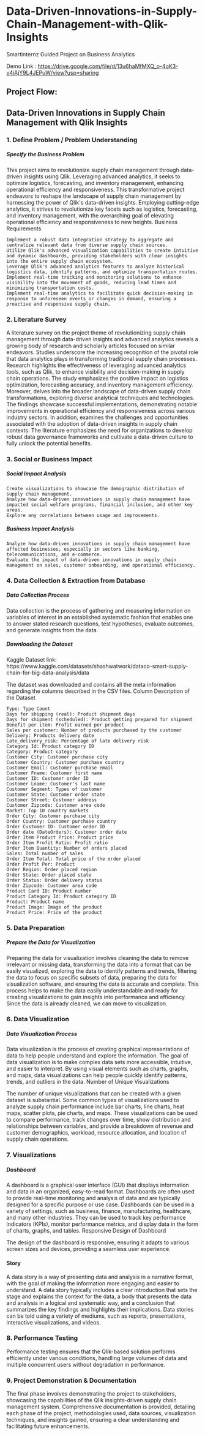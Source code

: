 # Data-Driven-Innovations-in-Supply-Chain-Management-with-Qlik-Insights
Smartinternz Guided Project on Business Analytics

Demo Link : https://drive.google.com/file/d/13u6haMfMXQ_o-4oK3-v4iAjY9L4JEPuW/view?usp=sharing


<h2> Project Flow: </h2>

<h2> Data-Driven Innovations in Supply Chain Management with Qlik Insights </h2>

<h3> 1. Define Problem / Problem Understanding </h3>

<h5> Specify the Business Problem </h5>


This project aims to revolutionize supply chain management through data-driven insights using Qlik. Leveraging advanced analytics, it seeks to optimize logistics, forecasting, and inventory management, enhancing operational efficiency and responsiveness. This transformative project endeavors to reshape the landscape of supply chain management by harnessing the power of Qlik's data-driven insights. Employing cutting-edge analytics, it strives to revolutionize key facets such as logistics, forecasting, and inventory management, with the overarching goal of elevating operational efficiency and responsiveness to new heights.
Business Requirements

    Implement a robust data integration strategy to aggregate and centralize relevant data from diverse supply chain sources.
    Utilize Qlik's advanced visualization capabilities to create intuitive and dynamic dashboards, providing stakeholders with clear insights into the entire supply chain ecosystem.
    Leverage Qlik's advanced analytics features to analyze historical logistics data, identify patterns, and optimize transportation routes.
    Implement real-time tracking and monitoring solutions to enhance visibility into the movement of goods, reducing lead times and minimizing transportation costs.
    Implement real-time analytics to facilitate quick decision-making in response to unforeseen events or changes in demand, ensuring a proactive and responsive supply chain.

<h3> 2. Literature Survey </h3>


A literature survey on the project theme of revolutionizing supply chain management through data-driven insights and advanced analytics reveals a growing body of research and scholarly articles focused on similar endeavors. Studies underscore the increasing recognition of the pivotal role that data analytics plays in transforming traditional supply chain processes. Research highlights the effectiveness of leveraging advanced analytics tools, such as Qlik, to enhance visibility and decision-making in supply chain operations. The study emphasizes the positive impact on logistics optimization, forecasting accuracy, and inventory management efficiency. Moreover, delves into the broader landscape of data-driven supply chain transformations, exploring diverse analytical techniques and technologies. The findings showcase successful implementations, demonstrating notable improvements in operational efficiency and responsiveness across various industry sectors. In addition, examines the challenges and opportunities associated with the adoption of data-driven insights in supply chain contexts. The literature emphasizes the need for organizations to develop robust data governance frameworks and cultivate a data-driven culture to fully unlock the potential benefits.
<h3> 3. Social or Business Impact </h3>

<h5> Social Impact Analysis </h5>


    Create visualizations to showcase the demographic distribution of supply chain management.
    Analyze how data-driven innovations in supply chain management have impacted social welfare programs, financial inclusion, and other key areas.
    Explore any correlations between usage and improvements.

<h5> Business Impact Analysis </h5>


    Analyze how data-driven innovations in supply chain management have affected businesses, especially in sectors like banking, telecommunications, and e-commerce.
    Evaluate the impact of data-driven innovations in supply chain management on sales, customer onboarding, and operational efficiency.

<h3> 4. Data Collection & Extraction from Database </h3>

<h5> Data Collection Process </h5>


Data collection is the process of gathering and measuring information on variables of interest in an established systematic fashion that enables one to answer stated research questions, test hypotheses, evaluate outcomes, and generate insights from the data.
<h5> Downloading the Dataset </h5>
Kaggle Dataset link: https://www.kaggle.com/datasets/shashwatwork/dataco-smart-supply-chain-for-big-data-analysis/data


The dataset was downloaded and contains all the meta information regarding the columns described in the CSV files.
Column Description of the Dataset

    Type: Type Count
    Days for shipping (real): Product shipment days
    Days for shipment (scheduled): Product getting prepared for shipment
    Benefit per item: Profit earned per product
    Sales per customer: Number of products purchased by the customer
    Delivery: Products delivery date
    Late_delivery_risk: Percentage of late delivery risk
    Category Id: Product category ID
    Category: Product category
    Customer City: Customer purchase city
    Customer Country: Customer purchase country
    Customer Email: Customer purchase email
    Customer Fname: Customer first name
    Customer ID: Customer order ID
    Customer Lname: Customer's last name
    Customer Segment: Types of customer
    Customer State: Customer order state
    Customer Street: Customer address
    Customer Zipcode: Customer area code
    Market: Top 10 country markets
    Order City: Customer purchase city
    Order Country: Customer purchase country
    Order Customer ID: Customer order ID
    Order date (DateOrders): Customer order date
    Order Item Product Price: Product price
    Order Item Profit Ratio: Profit ratio
    Order Item Quantity: Number of orders placed
    Sales: Total number of sales
    Order Item Total: Total price of the order placed
    Order Profit Per: Product
    Order Region: Order placed region
    Order State: Order placed state
    Order Status: Order delivery status
    Order Zipcode: Customer area code
    Product Card ID: Product number
    Product Category Id: Product category ID
    Product: Product name
    Product Image: Image of the product
    Product Price: Price of the product

<h3> 5. Data Preparation </h3>

<h5> Prepare the Data for Visualization </h5>


Preparing the data for visualization involves cleaning the data to remove irrelevant or missing data, transforming the data into a format that can be easily visualized, exploring the data to identify patterns and trends, filtering the data to focus on specific subsets of data, preparing the data for visualization software, and ensuring the data is accurate and complete. This process helps to make the data easily understandable and ready for creating visualizations to gain insights into performance and efficiency. Since the data is already cleaned, we can move to visualization.
<h3> 6. Data Visualization </h3>

<h5> Data Visualization Process </h5>


Data visualization is the process of creating graphical representations of data to help people understand and explore the information. The goal of data visualization is to make complex data sets more accessible, intuitive, and easier to interpret. By using visual elements such as charts, graphs, and maps, data visualizations can help people quickly identify patterns, trends, and outliers in the data.
Number of Unique Visualizations

The number of unique visualizations that can be created with a given dataset is substantial. Some common types of visualizations used to analyze supply chain performance include bar charts, line charts, heat maps, scatter plots, pie charts, and maps. These visualizations can be used to compare performance, track changes over time, show distribution and relationships between variables, and provide a breakdown of revenue and customer demographics, workload, resource allocation, and location of supply chain operations.
<h3> 7. Visualizations </h3>
 
<h5> Dashboard </h5>


A dashboard is a graphical user interface (GUI) that displays information and data in an organized, easy-to-read format. Dashboards are often used to provide real-time monitoring and analysis of data and are typically designed for a specific purpose or use case. Dashboards can be used in a variety of settings, such as business, finance, manufacturing, healthcare, and many other industries. They can be used to track key performance indicators (KPIs), monitor performance metrics, and display data in the form of charts, graphs, and tables.
Responsive Design of Dashboard

The design of the dashboard is responsive, ensuring it adapts to various screen sizes and devices, providing a seamless user experience.
<h4> Story </h4>


A data story is a way of presenting data and analysis in a narrative format, with the goal of making the information more engaging and easier to understand. A data story typically includes a clear introduction that sets the stage and explains the context for the data, a body that presents the data and analysis in a logical and systematic way, and a conclusion that summarizes the key findings and highlights their implications. Data stories can be told using a variety of mediums, such as reports, presentations, interactive visualizations, and videos.
<h3> 8. Performance Testing </h3>


Performance testing ensures that the Qlik-based solution performs efficiently under various conditions, handling large volumes of data and multiple concurrent users without degradation in performance.
<h3> 9. Project Demonstration & Documentation </h3>


The final phase involves demonstrating the project to stakeholders, showcasing the capabilities of the Qlik insights-driven supply chain management system. Comprehensive documentation is provided, detailing each phase of the project, methodologies used, data sources, visualization techniques, and insights gained, ensuring a clear understanding and facilitating future enhancements.
